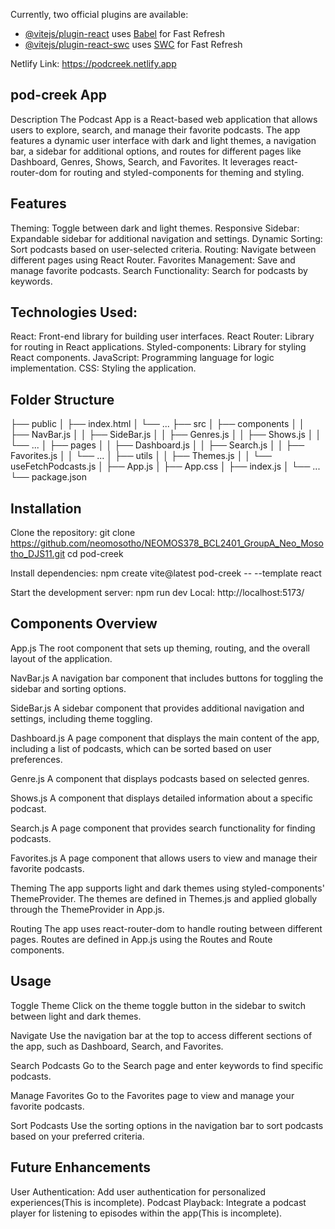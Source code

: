 

Currently, two official plugins are available:

- [@vitejs/plugin-react](https://github.com/vitejs/vite-plugin-react/blob/main/packages/plugin-react/README.md) uses [Babel](https://babeljs.io/) for Fast Refresh
- [@vitejs/plugin-react-swc](https://github.com/vitejs/vite-plugin-react-swc) uses [SWC](https://swc.rs/) for Fast Refresh

Netlify Link: https://podcreek.netlify.app


## pod-creek App
Description
The Podcast App is a React-based web application that allows users to explore, search, and manage their favorite podcasts. The app features a dynamic user interface with dark and light themes, a navigation bar, a sidebar for additional options, and routes for different pages like Dashboard, Genres, Shows, Search, and Favorites. It leverages react-router-dom for routing and styled-components for theming and styling.

## Features
Theming: Toggle between dark and light themes.
Responsive Sidebar: Expandable sidebar for additional navigation and settings.
Dynamic Sorting: Sort podcasts based on user-selected criteria.
Routing: Navigate between different pages using React Router.
Favorites Management: Save and manage favorite podcasts.
Search Functionality: Search for podcasts by keywords.

## Technologies Used:
React: Front-end library for building user interfaces.
React Router: Library for routing in React applications.
Styled-components: Library for styling React components.
JavaScript: Programming language for logic implementation.
CSS: Styling the application.

## Folder Structure
├── public
│   ├── index.html
│   └── ...
├── src
│   ├── components
│   │   ├── NavBar.js
│   │   ├── SideBar.js
│   │   ├── Genres.js
│   │   ├── Shows.js
│   │   └── ...
│   ├── pages
│   │   ├── Dashboard.js
│   │   ├── Search.js
│   │   ├── Favorites.js
│   │   └── ...
│   ├── utils
│   │   ├── Themes.js
│   │   └── useFetchPodcasts.js
│   ├── App.js
│   ├── App.css
│   ├── index.js
│   └── ...
└── package.json

## Installation
Clone the repository:
git clone https://github.com/neomosotho/NEOMOS378_BCL2401_GroupA_Neo_Mosotho_DJS11.git
cd pod-creek 

Install dependencies:
npm create vite@latest pod-creek -- --template react

Start the development server:
npm run dev
Local: http://localhost:5173/

## Components Overview
App.js
The root component that sets up theming, routing, and the overall layout of the application.

NavBar.js
A navigation bar component that includes buttons for toggling the sidebar and sorting options.

SideBar.js
A sidebar component that provides additional navigation and settings, including theme toggling.

Dashboard.js
A page component that displays the main content of the app, including a list of podcasts, which can be sorted based on user preferences.

Genre.js
A component that displays podcasts based on selected genres.

Shows.js
A component that displays detailed information about a specific podcast.

Search.js
A page component that provides search functionality for finding podcasts.

Favorites.js
A page component that allows users to view and manage their favorite podcasts.

Theming
The app supports light and dark themes using styled-components' ThemeProvider. The themes are defined in Themes.js and applied globally through the ThemeProvider in App.js.

Routing
The app uses react-router-dom to handle routing between different pages. Routes are defined in App.js using the Routes and Route components.

## Usage

Toggle Theme
Click on the theme toggle button in the sidebar to switch between light and dark themes.

Navigate
Use the navigation bar at the top to access different sections of the app, such as Dashboard, Search, and Favorites.

Search Podcasts
Go to the Search page and enter keywords to find specific podcasts.

Manage Favorites
Go to the Favorites page to view and manage your favorite podcasts.

Sort Podcasts
Use the sorting options in the navigation bar to sort podcasts based on your preferred criteria.

## Future Enhancements
User Authentication: Add user authentication for personalized experiences(This is incomplete).
Podcast Playback: Integrate a podcast player for listening to episodes within the app(This is incomplete).

